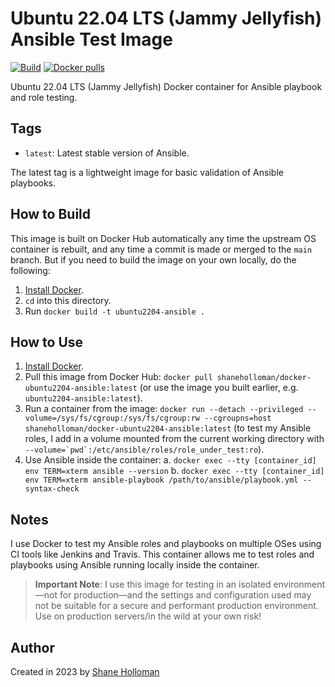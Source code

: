 # Ubuntu 22.04 LTS (Jammy Jellyfish) Ansible Test Image

[![Build](https://github.com/shaneholloman/docker-ubuntu2204-ansible/actions/workflows/build.yml/badge.svg)](https://github.com/shaneholloman/docker-ubuntu2204-ansible/actions/workflows/build.yml) [![Docker pulls](https://img.shields.io/docker/pulls/shaneholloman/docker-ubuntu2204-ansible)](https://hub.docker.com/r/shaneholloman/docker-ubuntu2204-ansible/)

Ubuntu 22.04 LTS (Jammy Jellyfish) Docker container for Ansible playbook and role testing.

## Tags

  - `latest`: Latest stable version of Ansible.

The latest tag is a lightweight image for basic validation of Ansible playbooks.

## How to Build

This image is built on Docker Hub automatically any time the upstream OS container is rebuilt, and any time a commit is made or merged to the `main` branch. But if you need to build the image on your own locally, do the following:

  1. [Install Docker](https://docs.docker.com/install/).
  2. `cd` into this directory.
  3. Run `docker build -t ubuntu2204-ansible .`

## How to Use

  1. [Install Docker](https://docs.docker.com/engine/installation/).
  2. Pull this image from Docker Hub: `docker pull shaneholloman/docker-ubuntu2204-ansible:latest` (or use the image you built earlier, e.g. `ubuntu2204-ansible:latest`).
  3. Run a container from the image: `docker run --detach --privileged --volume=/sys/fs/cgroup:/sys/fs/cgroup:rw --cgroupns=host shaneholloman/docker-ubuntu2204-ansible:latest` (to test my Ansible roles, I add in a volume mounted from the current working directory with ``--volume=`pwd`:/etc/ansible/roles/role_under_test:ro``).
  4. Use Ansible inside the container:
    a. `docker exec --tty [container_id] env TERM=xterm ansible --version`
    b. `docker exec --tty [container_id] env TERM=xterm ansible-playbook /path/to/ansible/playbook.yml --syntax-check`

## Notes

I use Docker to test my Ansible roles and playbooks on multiple OSes using CI tools like Jenkins and Travis. This container allows me to test roles and playbooks using Ansible running locally inside the container.

> **Important Note**: I use this image for testing in an isolated environment—not for production—and the settings and configuration used may not be suitable for a secure and performant production environment. Use on production servers/in the wild at your own risk!

## Author

Created in 2023 by [Shane Holloman](https://www.shaneholloman.com/)
